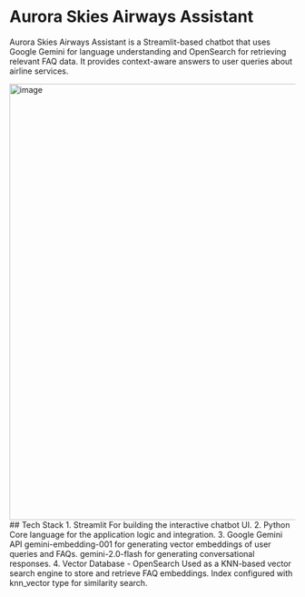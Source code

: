# Aurora Skies Airways Assistant
Aurora Skies Airways Assistant is a Streamlit-based chatbot that uses Google Gemini for language understanding and OpenSearch for retrieving relevant FAQ data. It provides context-aware answers to user queries about airline services.

<img width="1365" height="767" alt="image" src="https://github.com/user-attachments/assets/f25bf5fc-3c98-4d47-9516-788924b09453" />
## Tech Stack
1. Streamlit
   For building the interactive chatbot UI.
2. Python
   Core language for the application logic and integration.
3. Google Gemini API
   gemini-embedding-001 for generating vector embeddings of user queries and FAQs.
   gemini-2.0-flash for generating conversational responses.
4. Vector Database - OpenSearch
   Used as a KNN-based vector search engine to store and retrieve FAQ embeddings.
   Index configured with knn_vector type for similarity search.
